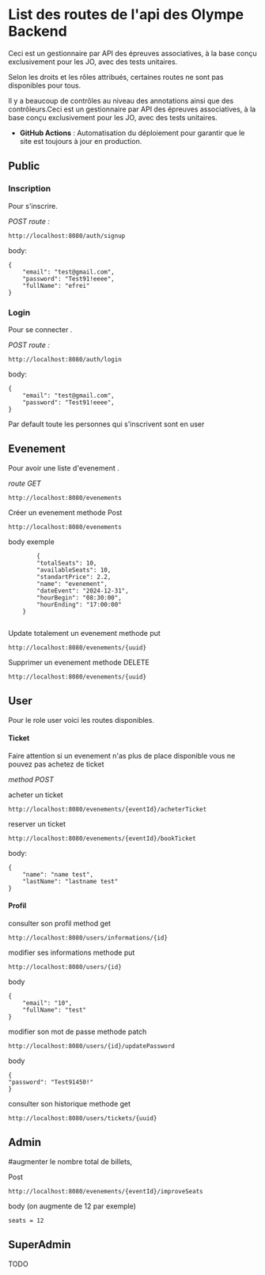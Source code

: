 # List des routes de l'api des Olympe Backend


Ceci est un gestionnaire par API des épreuves associatives, à la base conçu exclusivement pour les JO, avec des tests unitaires.

Selon les droits et les rôles attribués, certaines routes ne sont pas disponibles pour tous.

Il y a beaucoup de contrôles au niveau des annotations ainsi que des contrôleurs.Ceci est un gestionnaire par API des épreuves associatives, à la base conçu exclusivement pour les JO, avec des tests unitaires.


- **GitHub Actions** : Automatisation du déploiement pour garantir que le site est toujours à jour en production.


## Public

### Inscription
Pour s'inscrire.

*POST route :*
```
http://localhost:8080/auth/signup
```
body:

```
{
    "email": "test@gmail.com",
    "password": "Test91!eeee",
    "fullName": "efrei"
}
```
### Login

Pour se connecter .

*POST route :* 

```
http://localhost:8080/auth/login
```

body:

```
{
    "email": "test@gmail.com",
    "password": "Test91!eeee",
}
```

Par default toute les personnes qui s'inscrivent sont en user

## Evenement
Pour avoir une liste d'evenement .

*route GET*
```
http://localhost:8080/evenements
```

Créer un evenement methode Post
```
http://localhost:8080/evenements
```

body exemple
```
        {
        "totalSeats": 10,  
        "availableSeats": 10,    
        "standartPrice": 2.2,
        "name": "evenement",
        "dateEvent": "2024-12-31",
        "hourBegin": "08:30:00",
        "hourEnding": "17:00:00"
    }
    
```

Update totalement un evenement methode put
```
http://localhost:8080/evenements/{uuid}
```


Supprimer un evenement methode DELETE
```
http://localhost:8080/evenements/{uuid}
```


## User

Pour le role user voici les routes disponibles.
#### Ticket

Faire attention si un evenement n'as plus de place disponible vous ne pouvez pas achetez de ticket


*method POST*

acheter un ticket
```
http://localhost:8080/evenements/{eventId}/acheterTicket
```
reserver un ticket
```
http://localhost:8080/evenements/{eventId}/bookTicket
```

body:

```
{
    "name": "name test",
    "lastName": "lastname test"
}
```




#### Profil

consulter son profil method get

```
http://localhost:8080/users/informations/{id}
```


modifier ses informations  methode put
```
http://localhost:8080/users/{id}
```

body
```
{
    "email": "10",  
    "fullName": "test"    
}
```


modifier son mot de passe   methode patch
```
http://localhost:8080/users/{id}/updatePassword
```

body
```
{
"password": "Test91450!"
}
```

consulter son historique  methode get
```
http://localhost:8080/users/tickets/{uuid}
```

## Admin

#augmenter le nombre total de billets,

Post 
```
http://localhost:8080/evenements/{eventId}/improveSeats
```
body (on augmente de 12 par exemple)
```
seats = 12
```




## SuperAdmin

TODO

